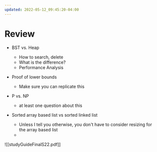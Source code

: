 ```yaml
---
updated: 2022-05-12_09:45:20-04:00
---
```


# Review
* BST vs. Heap
	* How to search, delete
	* What is the difference?
	* Performance Analysis
* Proof of lower bounds
	* Make sure you can replicate this
* P vs. NP
	* at least one question about this

* Sorted array based list vs sorted linked list
	* Unless I tell you otherwise, you don't have to consider resizing for the array based list
	* 




![[studyGuideFinalS22.pdf]]
